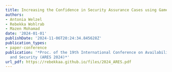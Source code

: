 ```yaml
---
title: Increasing the Confidence in Security Assurance Cases using Game Theory
authors:
- Antonia Welzel
- Rebekka Wohlrab
- Mazen Mohamad
date: '2024-01-01'
publishDate: '2024-11-06T20:24:34.845628Z'
publication_types:
- paper-conference
publication: '*Proc. of the 19th International Conference on Availability, Reliability
  and Security (ARES 2024)*'
url_pdf: https://rebekkaa.github.io/files/2024_ARES.pdf
---
```

